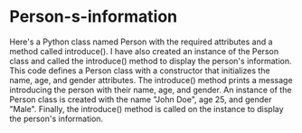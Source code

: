 # Person-s-information
Here's a Python class named Person with the required attributes and a method called introduce(). I have also created an instance of the Person class and called the introduce() method to display the person's information.
This code defines a Person class with a constructor that initializes the name, age, and gender attributes. The introduce() method prints a message introducing the person with their name, age, and gender. An instance of the Person class is created with the name "John Doe", age 25, and gender "Male". Finally, the introduce() method is called on the instance to display the person's information.
